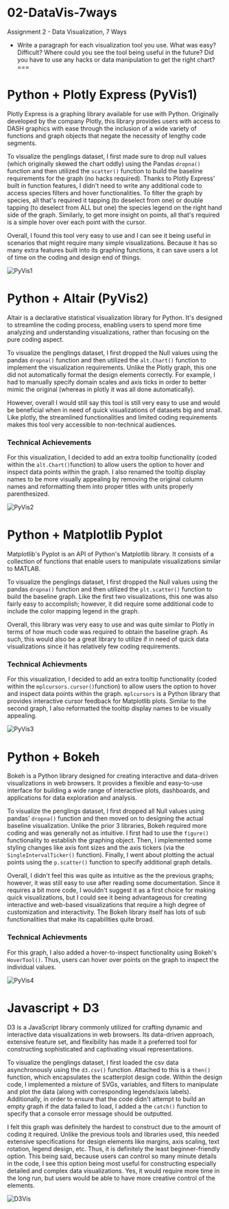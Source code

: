 # 02-DataVis-7ways

Assignment 2 - Data Visualization, 7 Ways  

- Write a paragraph for each visualization tool you use. What was easy? Difficult? Where could you see the tool being useful in the future? Did you have to use any hacks or data manipulation to get the right chart?
===

# Python + Plotly Express (PyVis1)

Plotly Express is a graphing library available for use with Python. Originally developed by the company Plotly, this library provides users with access to DASH graphics with ease through the inclusion of a wide variety of functions and graph objects that negate the necessity of lengthy code segments. 

To visualize the penglings dataset, I first made sure to drop null values (which originally skewed the chart oddly) using the Pandas `dropna()` function and then utilized the `scatter()` function to build the baseline requirements for the graph (no hacks required). Thanks to Plotly Express' built in function features, I didn't need to write any additional code to access species filters and hover functionalities. To filter the graph by species, all that's required it tapping (to deselect from one) or double tapping (to deselect from ALL but one) the species legend on the right hand side of the graph. Similarly, to get more insight on points, all that's required is a simple hover over each point with the cursor. 

Overall, I found this tool very easy to use and I can see it being useful in scenarios that might require many simple visualizations. Because it has so many extra features built into its graphing functions, it can save users a lot of time on the coding and design end of things. 

![PyVis1](img/PyVis1.png)

# Python + Altair (PyVis2)

Altair is a declarative statistical visualization library for Python. It's designed to streamline the coding process, enabling users to spend more time analyzing and understanding visualizations, rather than focusing on the pure coding aspect.

To visualize the penglings dataset, I first dropped the Null values using the pandas `dropna()` function and then utilized the `alt.Chart()` function to implement the visualization requirements. Unlike the Plotly graph, this one did not automatically format the design elements correctly. For example, I had to manually specify domain scales and axis ticks in order to better mimic the original (whereas in plotly it was all done automatically). 

However, overall I would still say this tool is still very easy to use and would be beneficial when in need of quick visualizations of datasets big and small. Like plotly, the streamlined functionalities and limited coding requirements makes this tool very accessible to non-technical audiences. 

### Technical Achievements

For this visualization, I decided to add an extra tooltip functionality (coded within the `alt.Chart()`function) to allow users the option to hover and inspect data points within the graph. I also renamed the tooltip display names to be more visually appealing by removing the original column names and reformatting them into proper titles with units properly parenthesized.

![PyVis2](img/PyVis2.png)

# Python + Matplotlib Pyplot

Matplotlib's Pyplot is an API of Python's Matplotlib library. It consists of a collection of functions that enable users to manipulate visualizations similar to MATLAB. 

To visualize the penglings dataset, I first dropped the Null values using the pandas `dropna()` function and then utilized the `plt.scatter()` function to build the baseline graph. Like the first two visualizations, this one was also fairly easy to accomplish; however, it did require some additional code to include the color mapping legend in the graph. 

Overall, this library was very easy to use and was quite similar to Plotly in terms of how much code was required to obtain the baseline graph. As such, this would also be a great library to utilize if in need of quick data visualizations since it has relatively few coding requirements. 

### Technical Achievments 

For this visualization, I decided to add an extra tooltip functionality (coded within the `mplcursors.cursor()`function) to allow users the option to hover and inspect data points within the graph. `mplcursors` is a Python library that provides interactive cursor feedback for Matplotlib plots. Similar to the second graph, I also reformatted the tooltip display names to be visually appealing. 

![PyVis3](img/PyVis3.png)

# Python + Bokeh 

Bokeh is a Python library designed for creating interactive and data-driven visualizations in web browsers. It provides a flexible and easy-to-use interface for building a wide range of interactive plots, dashboards, and applications for data exploration and analysis. 

To visualize the penglings dataset, I first dropped all Null values using pandas' `dropna()` function and then moved on to designing the actual baseline visualization. Unlike the prior 3 libraries, Bokeh required more coding and was generally not as intuitive. I first had to use the `figure()` functionality to establish the graphing object. Then, I implemented some styling changes like axis font sizes and the axis tickers (via the `SingleIntervalTicker()` function). Finally, I went about plotting the actual points using the `p.scatter()` function to specify additional graph details.

Overall, I didn't feel this was quite as intuitive as the the previous graphs; however, it was still easy to use after reading some documentation. Since it requires a bit more code, I wouldn't suggest it as a first choice for making quick visualizations, but I could see it being advantageous for creating interactive and web-based visualizations that require a high degree of customization and interactivity. The Bokeh library itself has lots of sub functionalities that make its capabilities quite broad. 

### Technical Achievments 

For this graph, I also added a hover-to-inspect functionality using Bokeh's `HoverTool()`. Thus, users can hover over points on the graph to inspect the individual values.

![PyVis4](img/PyVis4.png)

# Javascript + D3

D3 is a JavaScript library commonly utilized for crafting dynamic and interactive data visualizations in web browsers. Its data-driven approach, extensive feature set, and flexibility has made it a preferred tool for constructing sophisticated and captivating visual representations. 

To visualize the penglings dataset, I first loaded the csv data asynchronously using the `d3.csv()` function. Attached to this is a `then()` function, which encapsulates the scatterplot design code. Within the design code, I implemented a mixture of SVGs, variables, and filters to manipulate and plot the data (along with corresponding legends/axis labels). Additionally, in order to ensure that the code didn't attempt to build an empty graph if the data failed to load, I added a the `catch()` function to specify that a console error message should be outputted. 

I felt this graph was definitely the hardest to construct due to the amount of coding it required. Unlike the previous tools and libraries used, this needed extensive specifications for design elements like margins, axis scaling, text rotation, legend design, etc. Thus, it is definitely the least beginner-friendly option. This being said, because users can control so many minute details in the code, I see this option being most useful for constructing especially detailed and complex data visualizations. Yes, it would require more time in the long run, but users would be able to have more creative control of the elements.

![D3Vis](img/D3Vis.png)

